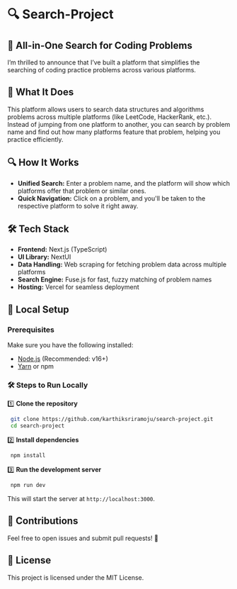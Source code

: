# 🔍 Search-Project

## 🚀 All-in-One Search for Coding Problems

I’m thrilled to announce that I’ve built a platform that simplifies the searching of coding practice problems across various platforms.

## 🌟 What It Does
This platform allows users to search data structures and algorithms problems across multiple platforms (like LeetCode, HackerRank, etc.). Instead of jumping from one platform to another, you can search by problem name and find out how many platforms feature that problem, helping you practice efficiently.

## 🔍 How It Works
- **Unified Search:** Enter a problem name, and the platform will show which platforms offer that problem or similar ones.
- **Quick Navigation:** Click on a problem, and you'll be taken to the respective platform to solve it right away.

## 🛠 Tech Stack
- **Frontend:** Next.js (TypeScript)
- **UI Library:** NextUI
- **Data Handling:** Web scraping for fetching problem data across multiple platforms
- **Search Engine:** Fuse.js for fast, fuzzy matching of problem names
- **Hosting:** Vercel for seamless deployment

## 🔧 Local Setup

### Prerequisites
Make sure you have the following installed:
- [Node.js](https://nodejs.org/) (Recommended: v16+)
- [Yarn](https://yarnpkg.com/) or npm

### 🛠 Steps to Run Locally

1️⃣ **Clone the repository**
```sh
 git clone https://github.com/karthiksriramoju/search-project.git
 cd search-project
```

2️⃣ **Install dependencies**
```sh
 npm install
```

3️⃣ **Run the development server**
```sh
 npm run dev
```
This will start the server at `http://localhost:3000`.

## 🤝 Contributions
Feel free to open issues and submit pull requests! 🚀

## 📜 License
This project is licensed under the MIT License.
